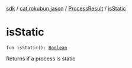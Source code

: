 [sdk](../../index.md) / [cat.rokubun.jason](../index.md) / [ProcessResult](index.md) / [isStatic](./is-static.md)

# isStatic

`fun isStatic(): `[`Boolean`](https://kotlinlang.org/api/latest/jvm/stdlib/kotlin/-boolean/index.html)

Returns if a process is static

